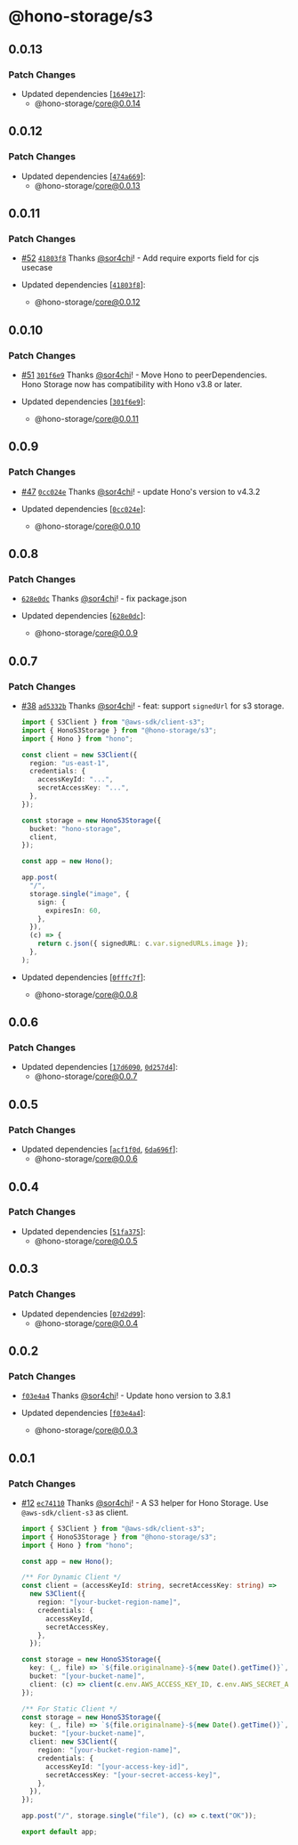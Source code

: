 # @hono-storage/s3

## 0.0.13

### Patch Changes

- Updated dependencies [[`1649e17`](https://github.com/sor4chi/hono-storage/commit/1649e172335fd7780f04412f72769ab7d991a790)]:
  - @hono-storage/core@0.0.14

## 0.0.12

### Patch Changes

- Updated dependencies [[`474a669`](https://github.com/sor4chi/hono-storage/commit/474a669a8f43156aafa58173390504d355ff1b7f)]:
  - @hono-storage/core@0.0.13

## 0.0.11

### Patch Changes

- [#52](https://github.com/sor4chi/hono-storage/pull/52) [`41803f8`](https://github.com/sor4chi/hono-storage/commit/41803f8dbb3ec30ff03720e510e01563b7153b5b) Thanks [@sor4chi](https://github.com/sor4chi)! - Add require exports field for cjs usecase

- Updated dependencies [[`41803f8`](https://github.com/sor4chi/hono-storage/commit/41803f8dbb3ec30ff03720e510e01563b7153b5b)]:
  - @hono-storage/core@0.0.12

## 0.0.10

### Patch Changes

- [#51](https://github.com/sor4chi/hono-storage/pull/51) [`301f6e9`](https://github.com/sor4chi/hono-storage/commit/301f6e9b2e6762b350fc0b3c1316e109fc843917) Thanks [@sor4chi](https://github.com/sor4chi)! - Move Hono to peerDependencies. Hono Storage now has compatibility with Hono v3.8 or later.

- Updated dependencies [[`301f6e9`](https://github.com/sor4chi/hono-storage/commit/301f6e9b2e6762b350fc0b3c1316e109fc843917)]:
  - @hono-storage/core@0.0.11

## 0.0.9

### Patch Changes

- [#47](https://github.com/sor4chi/hono-storage/pull/47) [`0cc024e`](https://github.com/sor4chi/hono-storage/commit/0cc024eb7dc065bb648f34c52174b0b1baa8d044) Thanks [@sor4chi](https://github.com/sor4chi)! - update Hono's version to v4.3.2

- Updated dependencies [[`0cc024e`](https://github.com/sor4chi/hono-storage/commit/0cc024eb7dc065bb648f34c52174b0b1baa8d044)]:
  - @hono-storage/core@0.0.10

## 0.0.8

### Patch Changes

- [`628e0dc`](https://github.com/sor4chi/hono-storage/commit/628e0dcd6b48953db1d212e317c1d470499780e3) Thanks [@sor4chi](https://github.com/sor4chi)! - fix package.json

- Updated dependencies [[`628e0dc`](https://github.com/sor4chi/hono-storage/commit/628e0dcd6b48953db1d212e317c1d470499780e3)]:
  - @hono-storage/core@0.0.9

## 0.0.7

### Patch Changes

- [#38](https://github.com/sor4chi/hono-storage/pull/38) [`ad5332b`](https://github.com/sor4chi/hono-storage/commit/ad5332b6689ad1baeba70406d732d81623779e97) Thanks [@sor4chi](https://github.com/sor4chi)! - feat: support `signedUrl` for s3 storage.

  ```ts
  import { S3Client } from "@aws-sdk/client-s3";
  import { HonoS3Storage } from "@hono-storage/s3";
  import { Hono } from "hono";

  const client = new S3Client({
    region: "us-east-1",
    credentials: {
      accessKeyId: "...",
      secretAccessKey: "...",
    },
  });

  const storage = new HonoS3Storage({
    bucket: "hono-storage",
    client,
  });

  const app = new Hono();

  app.post(
    "/",
    storage.single("image", {
      sign: {
        expiresIn: 60,
      },
    }),
    (c) => {
      return c.json({ signedURL: c.var.signedURLs.image });
    },
  );
  ```

- Updated dependencies [[`0fffc7f`](https://github.com/sor4chi/hono-storage/commit/0fffc7f76152df882b15398014ca8aa331a6ff12)]:
  - @hono-storage/core@0.0.8

## 0.0.6

### Patch Changes

- Updated dependencies [[`17d6090`](https://github.com/sor4chi/hono-storage/commit/17d609093ade861c93eaac5418ca0a7debb7bebb), [`0d257d4`](https://github.com/sor4chi/hono-storage/commit/0d257d42f158bc4485e907d601a6541d0f25a923)]:
  - @hono-storage/core@0.0.7

## 0.0.5

### Patch Changes

- Updated dependencies [[`acf1f0d`](https://github.com/sor4chi/hono-storage/commit/acf1f0de6d1c88224182ead9aff3578c5c8842d4), [`6da696f`](https://github.com/sor4chi/hono-storage/commit/6da696f952a6bfeac95725bd077deebba9da8591)]:
  - @hono-storage/core@0.0.6

## 0.0.4

### Patch Changes

- Updated dependencies [[`51fa375`](https://github.com/sor4chi/hono-storage/commit/51fa3752a49ddb7403edb57b0f1a1feaf154978b)]:
  - @hono-storage/core@0.0.5

## 0.0.3

### Patch Changes

- Updated dependencies [[`07d2d99`](https://github.com/sor4chi/hono-storage/commit/07d2d99cdf20a1694cc03c965da773754ad6fa61)]:
  - @hono-storage/core@0.0.4

## 0.0.2

### Patch Changes

- [`f03e4a4`](https://github.com/sor4chi/hono-storage/commit/f03e4a41d705fa8883cef1dce85784825ea05eae) Thanks [@sor4chi](https://github.com/sor4chi)! - Update hono version to 3.8.1

- Updated dependencies [[`f03e4a4`](https://github.com/sor4chi/hono-storage/commit/f03e4a41d705fa8883cef1dce85784825ea05eae)]:
  - @hono-storage/core@0.0.3

## 0.0.1

### Patch Changes

- [#12](https://github.com/sor4chi/hono-storage/pull/12) [`ec74110`](https://github.com/sor4chi/hono-storage/commit/ec741102219a960c5a0e8317b0eda3ce4e3f4a14) Thanks [@sor4chi](https://github.com/sor4chi)! - A S3 helper for Hono Storage. Use `@aws-sdk/client-s3` as client.

  ```ts
  import { S3Client } from "@aws-sdk/client-s3";
  import { HonoS3Storage } from "@hono-storage/s3";
  import { Hono } from "hono";

  const app = new Hono();

  /** For Dynamic Client */
  const client = (accessKeyId: string, secretAccessKey: string) =>
    new S3Client({
      region: "[your-bucket-region-name]",
      credentials: {
        accessKeyId,
        secretAccessKey,
      },
    });

  const storage = new HonoS3Storage({
    key: (_, file) => `${file.originalname}-${new Date().getTime()}`,
    bucket: "[your-bucket-name]",
    client: (c) => client(c.env.AWS_ACCESS_KEY_ID, c.env.AWS_SECRET_ACCESS_KEY),
  });

  /** For Static Client */
  const storage = new HonoS3Storage({
    key: (_, file) => `${file.originalname}-${new Date().getTime()}`,
    bucket: "[your-bucket-name]",
    client: new S3Client({
      region: "[your-bucket-region-name]",
      credentials: {
        accessKeyId: "[your-access-key-id]",
        secretAccessKey: "[your-secret-access-key]",
      },
    }),
  });

  app.post("/", storage.single("file"), (c) => c.text("OK"));

  export default app;
  ```
